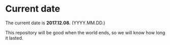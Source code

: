 # Current date

The current date is **2017.12.08.** (YYYY.MM.DD.)

This repository will be good when the world ends, so we will know how long it lasted.